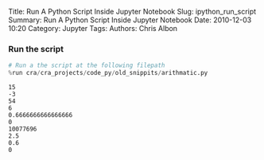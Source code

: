 Title: Run A Python Script Inside Jupyter Notebook
Slug: ipython_run_script
Summary: Run A Python Script Inside Jupyter Notebook
Date: 2010-12-03 10:20
Category: Jupyter
Tags:
Authors: Chris Albon

### Run the script


```python
# Run a the script at the following filepath
%run cra/cra_projects/code_py/old_snippits/arithmatic.py
```

    15
    -3
    54
    6
    0.6666666666666666
    0
    10077696
    2.5
    0.6
    0
